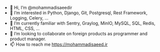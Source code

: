 - 👋 Hi, I’m @mohammadisaeedir
- 👀 I’m interested in Python, Django, Git, Postgresql, Rest Framework, Logging, Celery, ...
- 🌱 I’m currently familiar with Sentry, Graylog, MinIO, MySQL, SQL, Redis, HTML, CSS, ...
- 💞️ I’m looking to collaborate on foreign products as programmer and product manager.
- 📫 How to reach me https://mohammadisaeed.ir

